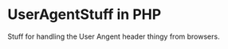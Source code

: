 UserAgentStuff in PHP
===================

Stuff for handling the User Angent header thingy from browsers.
